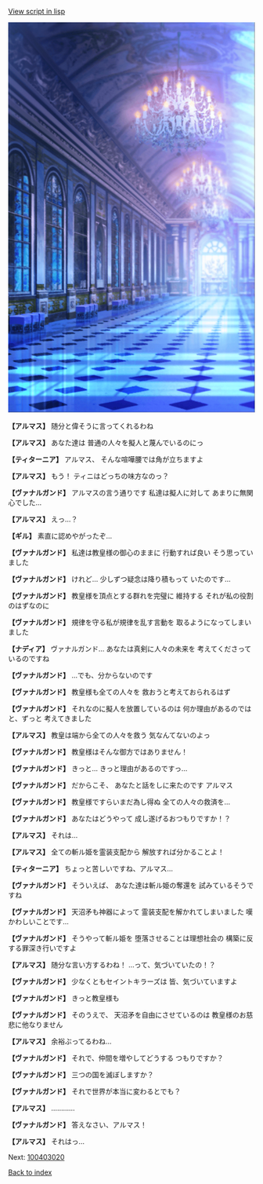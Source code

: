 [View script in lisp](../scripts/100403010.txt)

![mamon_room.png](../images/backgrounds/mamon_room.png)

**【アルマス】**
随分と偉そうに言ってくれるわね

**【アルマス】**
あなた達は
普通の人々を擬人と蔑んでいるのにっ

**【ティターニア】**
アルマス、
そんな喧嘩腰では角が立ちますよ

**【アルマス】**
もう！
ティニはどっちの味方なのっ？

**【ヴァナルガンド】**
アルマスの言う通りです
私達は擬人に対して
あまりに無関心でした…

**【アルマス】**
えっ…？

**【ギル】**
素直に認めやがったぞ…

**【ヴァナルガンド】**
私達は教皇様の御心のままに
行動すれば良い
そう思っていました

**【ヴァナルガンド】**
けれど…
少しずつ疑念は降り積もって
いたのです…

**【ヴァナルガンド】**
教皇様を頂点とする群れを完璧に
維持する
それが私の役割のはずなのに

**【ヴァナルガンド】**
規律を守る私が規律を乱す言動を
取るようになってしまいました

**【ナディア】**
ヴァナルガンド…
あなたは真剣に人々の未来を
考えてくださっているのですね

**【ヴァナルガンド】**
…でも、分からないのです

**【ヴァナルガンド】**
教皇様も全ての人々を
救おうと考えておられるはず

**【ヴァナルガンド】**
それなのに擬人を放置しているのは
何か理由があるのではと、ずっと
考えてきました

**【アルマス】**
教皇は端から全ての人々を救う
気なんてないのよっ

**【ヴァナルガンド】**
教皇様はそんな御方ではありません！

**【ヴァナルガンド】**
きっと…
きっと理由があるのですっ…

**【ヴァナルガンド】**
だからこそ、
あなたと話をしに来たのです
アルマス

**【ヴァナルガンド】**
教皇様ですらいまだ為し得ぬ
全ての人々の救済を…

**【ヴァナルガンド】**
あなたはどうやって
成し遂げるおつもりですか！？

**【アルマス】**
それは…

**【アルマス】**
全ての斬ル姫を霊装支配から
解放すれば分かることよ！

**【ティターニア】**
ちょっと苦しいですね、アルマス…

**【ヴァナルガンド】**
そういえば、
あなた達は斬ル姫の奪還を
試みているそうですね

**【ヴァナルガンド】**
天沼矛も神器によって
霊装支配を解かれてしまいました
嘆かわしいことです…

**【ヴァナルガンド】**
そうやって斬ル姫を
堕落させることは理想社会の
構築に反する罪深き行いですよ

**【アルマス】**
随分な言い方するわね！
…って、気づいていたの！？

**【ヴァナルガンド】**
少なくともセイントキラーズは
皆、気づいていますよ

**【ヴァナルガンド】**
きっと教皇様も

**【ヴァナルガンド】**
そのうえで、
天沼矛を自由にさせているのは
教皇様のお慈悲に他なりません

**【アルマス】**
余裕ぶってるわね…

**【ヴァナルガンド】**
それで、仲間を増やしてどうする
つもりですか？

**【ヴァナルガンド】**
三つの国を滅ぼしますか？

**【ヴァナルガンド】**
それで世界が本当に変わるとでも？

**【アルマス】**
…………

**【ヴァナルガンド】**
答えなさい、アルマス！

**【アルマス】**
それはっ…


Next: [100403020](100403020.md)

[Back to index](index.md)
